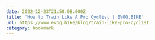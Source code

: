 ```yaml
---
date: 2022-12-23T21:50:08.000Z
title: 'How to Train Like A Pro Cyclist | EVOQ.BIKE'
url: https://www.evoq.bike/blog/train-like-pro-cyclist
category: bookmark
---
```

